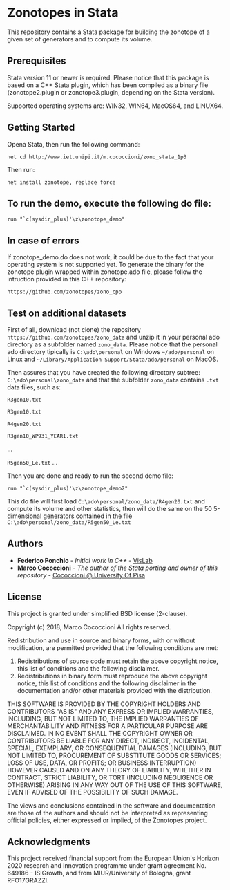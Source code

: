 # Zonotopes in Stata

This repository contains a Stata package for building
the zonotope of a given set of generators and to compute
its volume.

## Prerequisites
Stata version 11 or newer is required.
Please notice that this package is based on a C++ Stata plugin,
which has been compiled as a binary file (zonotope2.plugin or zonotope3.plugin,
depending on the Stata version).

Supported operating systems are: WIN32, WIN64, MacOS64, and LINUX64.


## Getting Started

Opena Stata, then run the following command:

`net cd http://www.iet.unipi.it/m.cococcioni/zono_stata_1p3`

Then run:

`net install zonotope, replace force`

## To run the demo, execute the following do file:

```
run "`c(sysdir_plus)'\z\zonotope_demo"
```

## In case of errors
If zonotope_demo.do does not work, it could be due to the fact
that your operating system is not supported yet.
To generate the binary for the zonotope plugin wrapped within zonotope.ado
file, please follow the intruction provided in this C++ repository:

`https://github.com/zonotopes/zono_cpp`

## Test on additional datasets
First of all, download (not clone) the repository `https://github.com/zonotopes/zono_data`
and unzip it in your personal ado directory as a subfolder named `zono_data`.
Please notice that the personal ado directory tipically is 
`C:\ado\personal` on Windows
`~/ado/personal` on Linux and 
`~/Library/Application Support/Stata/ado/personal` on MacOS.

Then assures that you have created the following directory subtree:
`C:\ado\personal\zono_data`
and that the subfolder `zono_data` contains `.txt` data files, such as:

`R3gen10.txt`

`R3gen10.txt`

`R4gen20.txt`

`R3gen10_WP931_YEAR1.txt`

...

`R5gen50_Le.txt`
...


Then you are done and ready to run the second demo file:

```
run "`c(sysdir_plus)'\z\zonotope_demo2"
```

This do file will first load `C:\ado\personal/zono_data/R4gen20.txt` and compute its volume and other statistics,
then will do the same on the 50 5-dimensional generators contained in the file `C:\ado\personal/zono_data/R5gen50_Le.txt` 

## Authors

* **Federico Ponchio** - *Initial work in C++* - [VisLab](http://vcg.isti.cnr.it/~ponchio/)
* **Marco Cococcioni** - *The author of the Stata porting and owner of this repository* - [Cococcioni @ University Of Pisa](http://www.iet.unipi.it/m.cococcioni/)


## License

This project is granted under simplified BSD license (2-clause).

Copyright (c) 2018, Marco Cococcioni
All rights reserved.

Redistribution and use in source and binary forms, with or without
modification, are permitted provided that the following conditions are met:

1. Redistributions of source code must retain the above copyright notice, this
   list of conditions and the following disclaimer.
2. Redistributions in binary form must reproduce the above copyright notice,
   this list of conditions and the following disclaimer in the documentation
   and/or other materials provided with the distribution.

THIS SOFTWARE IS PROVIDED BY THE COPYRIGHT HOLDERS AND CONTRIBUTORS "AS IS" AND
ANY EXPRESS OR IMPLIED WARRANTIES, INCLUDING, BUT NOT LIMITED TO, THE IMPLIED
WARRANTIES OF MERCHANTABILITY AND FITNESS FOR A PARTICULAR PURPOSE ARE
DISCLAIMED. IN NO EVENT SHALL THE COPYRIGHT OWNER OR CONTRIBUTORS BE LIABLE FOR
ANY DIRECT, INDIRECT, INCIDENTAL, SPECIAL, EXEMPLARY, OR CONSEQUENTIAL DAMAGES
(INCLUDING, BUT NOT LIMITED TO, PROCUREMENT OF SUBSTITUTE GOODS OR SERVICES;
LOSS OF USE, DATA, OR PROFITS; OR BUSINESS INTERRUPTION) HOWEVER CAUSED AND
ON ANY THEORY OF LIABILITY, WHETHER IN CONTRACT, STRICT LIABILITY, OR TORT
(INCLUDING NEGLIGENCE OR OTHERWISE) ARISING IN ANY WAY OUT OF THE USE OF THIS
SOFTWARE, EVEN IF ADVISED OF THE POSSIBILITY OF SUCH DAMAGE.

The views and conclusions contained in the software and documentation are those
of the authors and should not be interpreted as representing official policies,
either expressed or implied, of the Zonotopes project.

## Acknowledgments

This project received financial support from the European Union's Horizon 2020 
research and innovation programme under grant agreement No. 649186 - ISIGrowth, 
and from MIUR/University of Bologna, grant RFO17GRAZZI.
